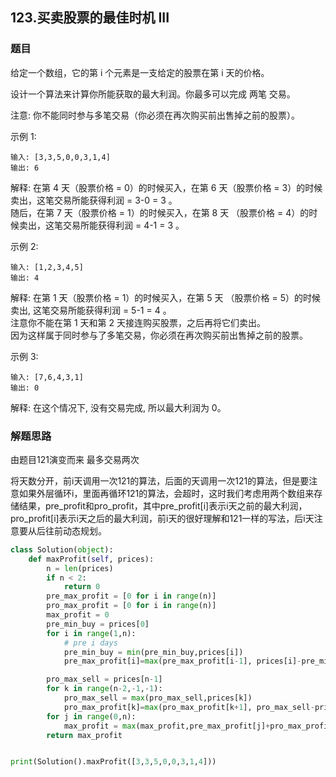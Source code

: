 ## 123.买卖股票的最佳时机 III

### 题目

给定一个数组，它的第 i 个元素是一支给定的股票在第 i 天的价格。

设计一个算法来计算你所能获取的最大利润。你最多可以完成 两笔 交易。

注意: 你不能同时参与多笔交易（你必须在再次购买前出售掉之前的股票）。

示例 1:

	输入: [3,3,5,0,0,3,1,4]
	输出: 6
解释: 在第 4 天（股票价格 = 0）的时候买入，在第 6 天（股票价格 = 3）的时候卖出，这笔交易所能获得利润 = 3-0 = 3 。  
     随后，在第 7 天（股票价格 = 1）的时候买入，在第 8 天 （股票价格 = 4）的时候卖出，这笔交易所能获得利润 = 4-1 = 3 。	
     	
示例 2:

	输入: [1,2,3,4,5]
	输出: 4
解释: 在第 1 天（股票价格 = 1）的时候买入，在第 5 天 （股票价格 = 5）的时候卖出, 这笔交易所能获得利润 = 5-1 = 4 。   
     注意你不能在第 1 天和第 2 天接连购买股票，之后再将它们卖出。   
     因为这样属于同时参与了多笔交易，你必须在再次购买前出售掉之前的股票。
     
示例 3:

	输入: [7,6,4,3,1] 
	输出: 0 
解释: 在这个情况下, 没有交易完成, 所以最大利润为 0。


### 解题思路

由题目121演变而来 最多交易两次

将天数分开，前i天调用一次121的算法，后面的天调用一次121的算法，但是要注意如果外层循环i，里面再循环121的算法，会超时，这时我们考虑用两个数组来存储结果，pre\_profit和pro\_profit，其中pre\_profit[i]表示i天之前的最大利润，pro\_profit[i]表示i天之后的最大利润，前i天的很好理解和121一样的写法，后i天注意要从后往前动态规划。

```python
class Solution(object):
    def maxProfit(self, prices):
        n = len(prices)
        if n < 2:
            return 0
        pre_max_profit = [0 for i in range(n)]
        pro_max_profit = [0 for i in range(n)]
        max_profit = 0
        pre_min_buy = prices[0]
        for i in range(1,n):
            # pre i days
            pre_min_buy = min(pre_min_buy,prices[i])
            pre_max_profit[i]=max(pre_max_profit[i-1], prices[i]-pre_min_buy)

        pro_max_sell = prices[n-1]
        for k in range(n-2,-1,-1):
            pro_max_sell = max(pro_max_sell,prices[k])
            pro_max_profit[k]=max(pro_max_profit[k+1], pro_max_sell-prices[k])
        for j in range(0,n):
            max_profit = max(max_profit,pre_max_profit[j]+pro_max_profit[j])
        return max_profit


print(Solution().maxProfit([3,3,5,0,0,3,1,4]))

```